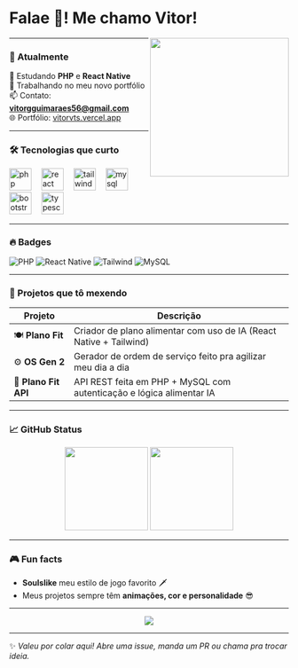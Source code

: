 <h1 align="left">Falae 👋! Me chamo Vitor!</h1>

<img align="right" height="250" src="https://media3.giphy.com/media/v1.Y2lkPTc5MGI3NjExYTl5bHBwNHAzdXozc2t0M3hrc28xNjFiaG83b3cwczNvcjVibXljaiZlcD12MV9pbnRlcm5hbF9naWZfYnlfaWQmY3Q9Zw/KszkcokOMwO6s2aJ99/giphy.webp" />

---

### 🧠 Atualmente

🚧 Estudando **PHP** e **React Native**  
🎨 Trabalhando no meu novo portfólio  
📫 Contato: **vitorgguimaraes56@gmail.com**  
🌐 Portfólio: [vitorvts.vercel.app](https://vitorvts.vercel.app)

---

### 🛠️ Tecnologias que curto

<div align="left">
  <img src="https://skillicons.dev/icons?i=php" height="40" alt="php" />
  <img width="10" />
  <img src="https://skillicons.dev/icons?i=react" height="40" alt="react native" />
  <img width="10" />
  <img src="https://skillicons.dev/icons?i=tailwind" height="40" alt="tailwind" />
  <img width="10" />
  <img src="https://skillicons.dev/icons?i=mysql" height="40" alt="mysql" />
  <img width="10" />
  <img src="https://skillicons.dev/icons?i=bootstrap" height="40" alt="bootstrap" />
  <img width="10" />
  <img src="https://skillicons.dev/icons?i=ts" height="40" alt="typescript" />
</div>

---

### 🔥 Badges

![PHP](https://img.shields.io/badge/-PHP-777BB4?style=for-the-badge&logo=php&logoColor=white)
![React Native](https://img.shields.io/badge/-React%20Native-61DAFB?style=for-the-badge&logo=react&logoColor=black)
![Tailwind](https://img.shields.io/badge/-TailwindCSS-38B2AC?style=for-the-badge&logo=tailwind-css&logoColor=white)
![MySQL](https://img.shields.io/badge/-MySQL-4479A1?style=for-the-badge&logo=mysql&logoColor=white)

---

### 🚀 Projetos que tô mexendo

| Projeto         | Descrição                                                                 |
|----------------|---------------------------------------------------------------------------|
| 🍽️ **Plano Fit**     | Criador de plano alimentar com uso de IA (React Native + Tailwind)         |
| ⚙️ **OS Gen 2**       | Gerador de ordem de serviço feito pra agilizar meu dia a dia                |
| 🔌 **Plano Fit API** | API REST feita em PHP + MySQL com autenticação e lógica alimentar IA       |

---

### 📈 GitHub Status

<div align="center">
  <img src="https://streak-stats.demolab.com?user=VitorVts&locale=pt-br&mode=daily&theme=tokyonight&hide_border=true&border_radius=5" height="150" />
  <img src="https://github-readme-stats.vercel.app/api/top-langs?username=VitorVts&locale=pt-br&hide_title=true&layout=compact&card_width=320&langs_count=10&theme=tokyonight&hide_border=true" height="150" />
</div>

---

### 🎮 Fun facts

- **Soulslike**  meu estilo de jogo favorito 🗡️
- Meus projetos sempre têm **animações, cor e personalidade** 😎

---

<p align="center">
  <img src="https://readme-typing-svg.herokuapp.com?font=Fira+Code&pause=2000&color=FF3D57&center=true&vCenter=true&width=435&lines=Keep+coding...;Style+with+darkness...;Deploy+with+passion." />
</p>

---

✨ *Valeu por colar aqui! Abre uma issue, manda um PR ou chama pra trocar ideia.*

